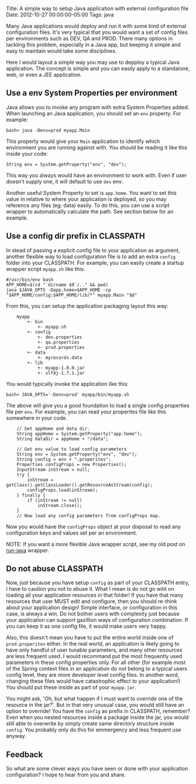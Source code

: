 Title: A simple way to setup Java application with external configuration file
Date: 2012-10-27 00:00:00-05:00
Tags: java


Many Java applications would deploy and run it with some kind of external configuration files. It's very typical that you would want a set of config files per environments such as DEV, QA and PROD. There many options in tackling this problem, especially in a Java app, but keeping it simple and easy to maintain would take some disciplines.

Here I would layout a simple way you may use to depploy a typical Java application. The concept is simple and you can easily apply to a standalone, web, or even a JEE application.

## Use a env System Properties per environment

Java allows you to invoke any program with extra System Properties added. When launching an Java application, you should set an `env` property. For example:

    bash> java -Denv=prod myapp.Main
    

This property would give your `Main` application to identify which environment you are running against with. You should be reading it like this inside your code:

    String env = System.getProperty("env", "dev");
    

This way you always would have an environment to work with. Even if user doesn't supply one, it will default to use `dev` env.

Another useful System Property to set is `app.home`. You want to set this value in relative to where your application is deployed, so you may reference any files (eg: data) easily. To do this, you can use a script wrapper to automatically calculate the path. See section below for an example.

## Use a config dir prefix in CLASSPATH

In stead of passing a explicit config file to your application as argument, another flexible way to load configuration file is to add an extra `config`
folder into your CLASSPATH. For example, you can easily create a startup wrapper script `myapp.sh` like this:

    #/usr/bin/env bash
    APP_HOME=$(cd "`dirname $0`/.." && pwd)
    java $JAVA_OPTS -Dapp.home=$APP_HOME -cp "$APP_HOME/config:$APP_HOME/lib/*" myapp.Main "$@"
    

From this, you can setup the application packaging layout this way:

```
    myapp
        +- bin
            +- myapp.sh
        +- config
            +- dev.properties
            +- qa.properties
            +- prod.properties
        +- data
            +- myrecords.data
        +- lib
            +- myapp-1.0.0.jar
            +- slf4j-1.7.1.jar
```    

You would typically invoke the application like this:

    
    bash> JAVA_OPTS='-Denv=prod' myapp/bin/myapp.sh
    

The above will give you a good foundation to load a single config properties file per `env`. For example, you can read your properites file like this somewhere in your code.


```
    // Get appHome and data dir.
    String appHome = System.getProperty("app.home");
    String dataDir = appHome + "/data";
    
    // Get env value to load config parameters
    String env = System.getProperty("env", "dev");
    String config = env + ".properites";
    Properties configProps = new Properties();
    InputStream inStream = null;
    try {
        inStream = getClass().getClassLoader().getResourceAsStream(config);
        configProps.load(inStream);
    } finally {
        if (inStream != null)
            inStream.close();
    }
    // Now load any config parameters from configProps map.
```    

Now you would have the `configProps` object at your disposal to read any configuration keys and values set per an environment.

NOTE: If you want a more flexible Java wrapper script, see my old post on [run-java](https://zemian.github.io/2012/08/a-better-java-shell-script-wrapper.html) wrapper.

## Do not abuse CLASSPATH

Now, just because you have setup `config` as part of your CLASSPATH entry, I have to caution you not to abuse it. What I mean is do not go wild on 
loading all your application resources in that folder! If you have that many resources that user MUST edit and configure, then you should re-think
about your application design! Simple interface, or configuration in this case, is always a win. Do not bother users with complexity just because 
your application can support gazillion ways of configuration combination. If you can keep it as one config file, it would make users very happy.

Also, this doesn't mean you have to put the entire world inside one of `prod.properites` either. In the real world, an application is likely going to have only 
handful of user tunable parameters, and many other resources are less frequent used. I would recommand put the most frequently used parameters in these
config properties only. For all other (for example most of the Spring context files in an application do not belong to a typical users config level, they are more developer level config files. In another word, changing these files would have catastrophic effect to your application!) You should put these inside as part of your `myapp.jar`.

 

You might ask, 'Oh, but what happen if I must want to override one of 
the resource in the jar?'. But in that very unusual case, you would still have an option to override! You have the `config` as prefix in CLASSPATH, remember? Even when you nested resources inside a package inside the 
jar, you would still able to overwrite by simply create same directory structure inside `config`. You probably only do this for emmergency and less frequent use anyway.

## Feedback

So what are some clever ways you have seen or done with your application configuration? I hope to hear from you and share.

